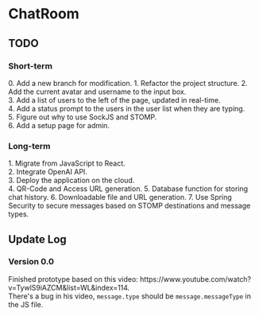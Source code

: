 # ChatRoom

<h2>TODO</h2>
<h3>Short-term</h3>
0. Add a new branch for modification.
1. Refactor the project structure.
2. Add the current avatar and username to the input box.<br>
3. Add a list of users to the left of the page, updated in real-time.<br>
4. Add a status prompt to the users in the user list when they are typing.<br>
5. Figure out why to use SockJS and STOMP.<br>
6. Add a setup page for admin.<br>

<h3>Long-term</h3>
1. Migrate from JavaScript to React.<br>
2. Integrate OpenAI API.<br>
3. Deploy the application on the cloud.<br>
4. QR-Code and Access URL generation.
5. Database function for storing chat history.
6. Downloadable file and URL generation.
7. Use Spring Security to secure messages based on STOMP destinations and message types.

<h2>Update Log</h2>
<h3>Version 0.0</h3>
Finished prototype based on this video: <URL>https://www.youtube.com/watch?v=TywlS9iAZCM&list=WL&index=114</URL>.<br>
There's a bug in his video, <code>message.type</code> should be <code>message.messageType</code> in the JS file.

